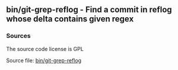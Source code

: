 ## bin/git-grep-reflog - Find a commit in reflog whose delta contains given regex


### Sources
<a href="#sources"></a>
<!-- dev.mdmark  mdmark:MDSECTION  state:BEG_AUTO  param:Sources -->
The source code license is GPL

Source file: [bin/git-grep-reflog](/bin/git-grep-reflog)

<!-- dev.mdmark  mdmark:MDSECTION  state:END_AUTO  param:Sources -->

